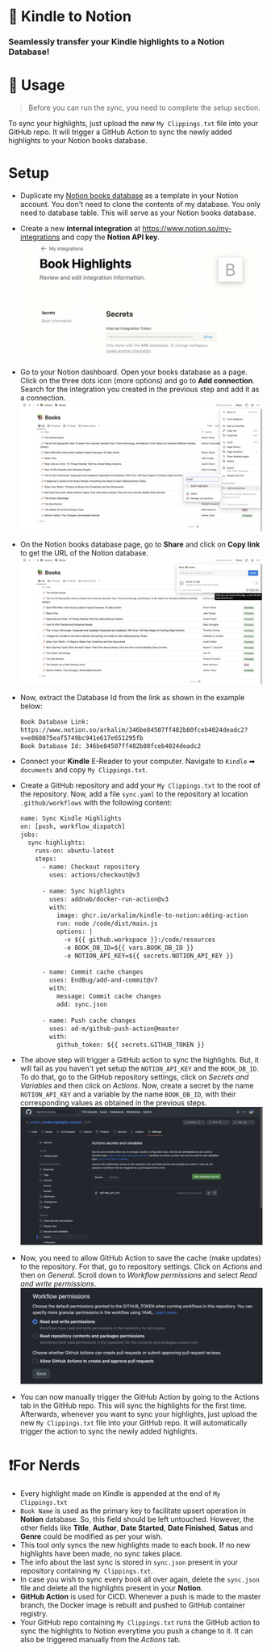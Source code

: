 # 🚀 Kindle to Notion 
### Seamlessly transfer your Kindle highlights to a Notion Database!

# 🔁 Usage
> Before you can run the sync, you need to complete the setup section.

To sync your highlights, just upload the new ```My Clippings.txt``` file into your GitHub repo. It will trigger a GitHub Action to sync the newly added highlights to your Notion books database.

# Setup

- Duplicate my [Notion books database](https://arkalim.notion.site/Library-c966166d851b4a3588bf33049175dd79) as a template in your Notion account. You don't need to clone the contents of my database. You only need to database table. This will serve as your Notion books database.

- Create a new **internal integration** at https://www.notion.so/my-integrations and copy the **Notion API key**.
![](/images/book-highlights-integration.png)

- Go to your Notion dashboard. Open your books database as a page. Click on the three dots icon (more options) and go to **Add connection**. Search for the integration you created in the previous step and add it as a connection.
![](/images/adding-integration-to-database.png)

- On the Notion books database page, go to **Share** and click on **Copy link** to get the URL of the Notion database.
![](/images/getting-db-link.png)

- Now, extract the Database Id from the link as shown in the example below:
  ```
  Book Database Link: https://www.notion.so/arkalim/346be84507ff482b80fceb4024deadc2?v=e868075eaf5749bc941e617e651295fb
  Book Database Id: 346be84507ff482b80fceb4024deadc2
  ```
- Connect your **Kindle** E-Reader to your computer. Navigate to `Kindle` ➡ `documents` and copy `My Clippings.txt`. 

- Create a GitHub repository and add your `My Clippings.txt` to the root of the repository. Now, add a file `sync.yaml` to the repository at location `.github/workflows` with the following content:
  ```
  name: Sync Kindle Highlights
  on: [push, workflow_dispatch]
  jobs:
    sync-highlights:
      runs-on: ubuntu-latest
      steps:
        - name: Checkout repository
          uses: actions/checkout@v3

        - name: Sync highlights
          uses: addnab/docker-run-action@v3
          with:
            image: ghcr.io/arkalim/kindle-to-notion:adding-action
            run: node /code/dist/main.js
            options: |
              -v ${{ github.workspace }}:/code/resources 
              -e BOOK_DB_ID=${{ vars.BOOK_DB_ID }}
              -e NOTION_API_KEY=${{ secrets.NOTION_API_KEY }}

        - name: Commit cache changes
          uses: EndBug/add-and-commit@v7
          with:
            message: Commit cache changes
            add: sync.json

        - name: Push cache changes
          uses: ad-m/github-push-action@master
          with:
            github_token: ${{ secrets.GITHUB_TOKEN }}
  ```

- The above step will trigger a GitHub action to sync the highlights. But, it will fail as you haven't yet setup the `NOTION_API_KEY` and the `BOOK_DB_ID`. To do that, go to the GitHub repository settings, click on *Secrets and Variables* and then click on *Actions*. Now, create a secret by the name `NOTION_API_KEY` and a variable by the name `BOOK_DB_ID`, with their corresponding values as obtained in the previous steps.
![](/images/configuring-secrets.png)

- Now, you need to allow GitHub Action to save the cache (make updates) to the repository. For that, go to repository settings. Click on *Actions* and then on *General*. Scroll down to *Workflow permissions* and select *Read and write permissions*.
![](/images/workflow-permissions.png)

- You can now manually trigger the GitHub Action by going to the Actions tab in the GitHub repo. This will sync the highlights for the first time. Afterwards, whenever you want to sync your highlights, just upload the new `My Clippings.txt` file into your GitHub repo. It will automatically trigger the action to sync the newly added highlights.

# ❗️For Nerds
- Every highlight made on Kindle is appended at the end of `My Clippings.txt`
- ```Book Name``` is used as the primary key to facilitate upsert operation in **Notion** database. So, this field should be left untouched. However, the other fields like **Title**, **Author**, **Date Started**, **Date Finished**, **Satus** and **Genre** could be modified as per your wish.
- This tool only syncs the new highlights made to each book. If no new highlights have been made, no sync takes place. 
- The info about the last sync is stored in `sync.json` present in your repository containing `My Clippings.txt`.
- In case you wish to sync every book all over again, delete the `sync.json` file and delete all the highlights present in your **Notion**.
- **GitHub Action** is used for CICD. Whenever a push is made to the master branch, the Docker image is rebuilt and pushed to GitHub container registry.
- Your GitHub repo containing `My Clippings.txt` runs the GitHub action to sync the highlights to Notion everytime you push a change to it. It can also be triggered manually from the *Actions* tab.